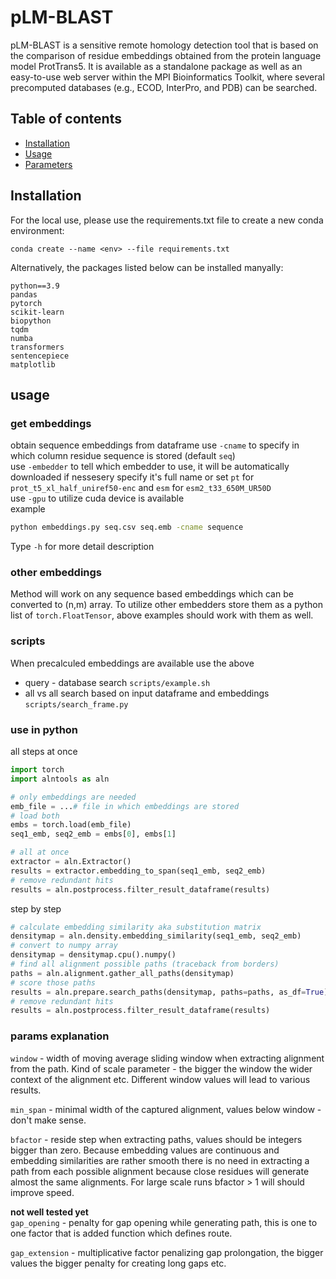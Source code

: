 # pLM-BLAST

pLM-BLAST is a sensitive remote homology detection tool that is based on the comparison of residue embeddings obtained from the protein language model ProtTrans5. It is available as a standalone package as well as an easy-to-use web server within the MPI Bioinformatics Toolkit, where several precomputed databases (e.g., ECOD, InterPro, and PDB) can be searched.

## Table of contents
* [ Installation ](#Installation)
* [ Usage ](#usage)
* [ Parameters ](#params-explanation)

## Installation
For the local use, please use the requirements.txt file to create a new conda environment:
```
conda create --name <env> --file requirements.txt
```

Alternatively, the packages listed below can be installed manyally: 
```
python==3.9
pandas
pytorch
scikit-learn
biopython 
tqdm
numba
transformers
sentencepiece 
matplotlib
```

## usage
### get embeddings

obtain sequence embeddings from dataframe
use `-cname` to specify in which column residue sequence is stored (default `seq`)  \
use `-embedder` to tell which embedder to use, it will be automatically downloaded if nessesery
specify it's full name or set `pt` for `prot_t5_xl_half_uniref50-enc` and `esm` for `esm2_t33_650M_UR50D`  \
use `-gpu` to utilize cuda device is available  \
example
```bash
python embeddings.py seq.csv seq.emb -cname sequence
```
Type `-h` for more detail description

### other embeddings

Method will work on any sequence based embeddings which can be converted to (n,m) array. To utilize other embedders store them as a python list of `torch.FloatTensor`, above examples should work with them as well.


### scripts
When precalculed embeddings are available use the above
* query - database search `scripts/example.sh`
* all vs all search based on input dataframe and embeddings `scripts/search_frame.py`

### use in python
all steps at once
```python
import torch
import alntools as aln

# only embeddings are needed
emb_file = ...# file in which embeddings are stored
# load both
embs = torch.load(emb_file)
seq1_emb, seq2_emb = embs[0], embs[1]

# all at once 
extractor = aln.Extractor()
results = extractor.embedding_to_span(seq1_emb, seq2_emb)
# remove redundant hits                                                    
results = aln.postprocess.filter_result_dataframe(results)
```
step by step
```python
# calculate embedding similarity aka substitution matrix
densitymap = aln.density.embedding_similarity(seq1_emb, seq2_emb)
# convert to numpy array
densitymap = densitymap.cpu().numpy()
# find all alignment possible paths (traceback from borders)
paths = aln.alignment.gather_all_paths(densitymap)
# score those paths
results = aln.prepare.search_paths(densitymap, paths=paths, as_df=True)
# remove redundant hits                                                 
results = aln.postprocess.filter_result_dataframe(results)
```


### params explanation

`window` - width of moving average sliding window when extracting alignment from the path. Kind of scale parameter - the bigger the window the wider context of the alignment etc. Different window values will lead to various results. 

`min_span` - minimal width of the captured alignment, values below window - don't make sense.

`bfactor` - reside step when extracting paths, values should be integers bigger than zero. Because embedding values are continuous and embedding similarities are rather smooth there is no need in extracting a path from each possible alignment because close residues will generate almost the same alignments. For large scale runs bfactor > 1 will should improve speed.

**not well tested yet**  \
`gap_opening` - penalty for gap opening while generating path, this is one to one factor that is added function which defines route.

`gap_extension` - multiplicative factor penalizing gap prolongation, the bigger values the bigger penalty for creating long gaps etc.




